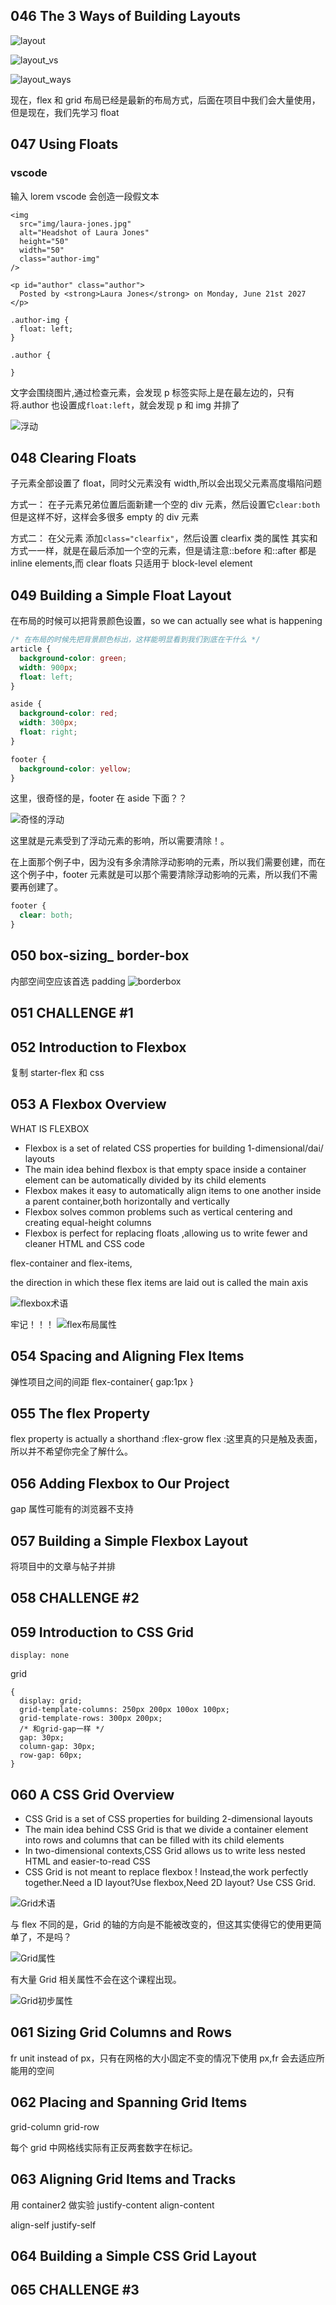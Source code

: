 ## 046 The 3 Ways of Building Layouts

![layout](img\layout.png)

![layout_vs](img\layout_vs.png)

![layout_ways](img\layout_ways.png)

现在，flex 和 grid 布局已经是最新的布局方式，后面在项目中我们会大量使用，但是现在，我们先学习 float

## 047 Using Floats

### vscode

输入 lorem vscode 会创造一段假文本

```
<img
  src="img/laura-jones.jpg"
  alt="Headshot of Laura Jones"
  height="50"
  width="50"
  class="author-img"
/>

<p id="author" class="author">
  Posted by <strong>Laura Jones</strong> on Monday, June 21st 2027
</p>

.author-img {
  float: left;
}

.author {

}
```

文字会围绕图片,通过检查元素，会发现 p 标签实际上是在最左边的，只有将.author 也设置成`float:left`，就会发现 p 和 img 并排了

![浮动](img\浮动.png)

## 048 Clearing Floats

子元素全部设置了 float，同时父元素没有 width,所以会出现父元素高度塌陷问题

方式一：
在子元素兄弟位置后面新建一个空的 div 元素，然后设置它`clear:both`
但是这样不好，这样会多很多 empty 的 div 元素

方式二：
在父元素 添加`class="clearfix"`，然后设置 clearfix 类的属性
其实和方式一一样，就是在最后添加一个空的元素，但是请注意::before 和::after 都是 inline elements,而 clear floats 只适用于 block-level element

## 049 Building a Simple Float Layout

在布局的时候可以把背景颜色设置，so we can actually see what is happening

```css
/* 在布局的时候先把背景颜色标出，这样能明显看到我们到底在干什么 */
article {
  background-color: green;
  width: 900px;
  float: left;
}

aside {
  background-color: red;
  width: 300px;
  float: right;
}

footer {
  background-color: yellow;
}
```

这里，很奇怪的是，footer 在 aside 下面？？

![奇怪的浮动](img\奇怪的浮动.png)

这里就是元素受到了浮动元素的影响，所以需要清除！。

在上面那个例子中，因为没有多余清除浮动影响的元素，所以我们需要创建，而在这个例子中，footer 元素就是可以那个需要清除浮动影响的元素，所以我们不需要再创建了。

```css
footer {
  clear: both;
}
```

## 050 box-sizing\_ border-box

内部空间空应该首选 padding
![borderbox](img\borderbox.png)

## 051 CHALLENGE #1

## 052 Introduction to Flexbox

复制 starter-flex 和 css

## 053 A Flexbox Overview

WHAT IS FLEXBOX

- Flexbox is a set of related CSS properties for building 1-dimensional/dai/ layouts
- The main idea behind flexbox is that empty space inside a container element can be automatically divided by its child elements
- Flexbox makes it easy to automatically align items to one another inside a parent container,both horizontally and vertically
- Flexbox solves common problems such as vertical centering and creating equal-height columns
- Flexbox is perfect for replacing floats ,allowing us to write fewer and cleaner HTML and CSS code

flex-container and flex-items,

the direction in which these flex items are laid out is called the main axis

![flexbox术语](img/flexbox术语.png)

牢记！！！
![flex布局属性](img\flex布局属性.png)

## 054 Spacing and Aligning Flex Items

弹性项目之间的间距
flex-container{
gap:1px
}

## 055 The flex Property

flex property is actually a shorthand :flex-grow
flex :这里真的只是触及表面，所以并不希望你完全了解什么。

## 056 Adding Flexbox to Our Project

gap 属性可能有的浏览器不支持

## 057 Building a Simple Flexbox Layout

将项目中的文章与帖子并排

## 058 CHALLENGE #2

## 059 Introduction to CSS Grid

```
display: none
```

grid

```
{
  display: grid;
  grid-template-columns: 250px 200px 100ox 100px;
  grid-template-rows: 300px 200px;
  /* 和grid-gap一样 */
  gap: 30px;
  column-gap: 30px;
  row-gap: 60px;
}
```

## 060 A CSS Grid Overview

- CSS Grid is a set of CSS properties for building 2-dimensional layouts
- The main idea behind CSS Grid is that we divide a container element into rows and columns that can be filled with its child elements
- In two-dimensional contexts,CSS Grid allows us to write less nested HTML and easier-to-read CSS
- CSS Grid is not meant to replace flexbox ! Instead,the work perfectly together.Need a ID layout?Use flexbox,Need 2D layout? Use CSS Grid.

![Grid术语](img\Grid术语.png)

与 flex 不同的是，Grid 的轴的方向是不能被改变的，但这其实使得它的使用更简单了，不是吗？

![Grid属性](img\Grid属性.png)

有大量 Grid 相关属性不会在这个课程出现。

![Grid初步属性](img\Grid初步属性.png)

## 061 Sizing Grid Columns and Rows

fr unit instead of px，只有在网格的大小固定不变的情况下使用 px,fr 会去适应所能用的空间

## 062 Placing and Spanning Grid Items

grid-column
grid-row

每个 grid 中网格线实际有正反两套数字在标记。

## 063 Aligning Grid Items and Tracks

用 container2 做实验
justify-content
align-content

align-self
justify-self

## 064 Building a Simple CSS Grid Layout

## 065 CHALLENGE #3
